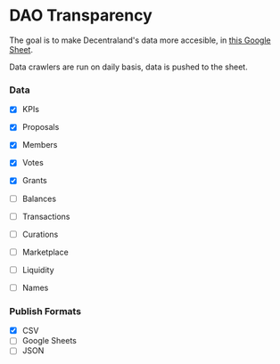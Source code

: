 # DAO Transparency

The goal is to make Decentraland's data more accesible, in [this Google Sheet](https://docs.google.com/spreadsheets/d/1FoV7TdMTVnqVOZoV4bvVdHWkeu4sMH5JEhp8L0Shjlo/edit#gid=0).

Data crawlers are run on daily basis, data is pushed to the sheet.

### Data
- [X] KPIs
- [X] Proposals
- [X] Members
- [X] Votes
- [X] Grants
- [ ] Balances
- [ ] Transactions
- [ ] Curations
- [ ] Marketplace
- [ ] Liquidity
- [ ] Names


### Publish Formats
- [X] CSV
- [ ] Google Sheets
- [ ] JSON